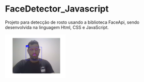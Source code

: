 # FaceDetector_Javascript
Projeto para detecção de rosto usando a biblioteca FaceApi, sendo desenvolvida na linguagem Html, CSS e JavaScript.

 <img src="https://github.com/LuizFelipee96/FaceDetector_Javascript/blob/main/example.png" width="200" />

